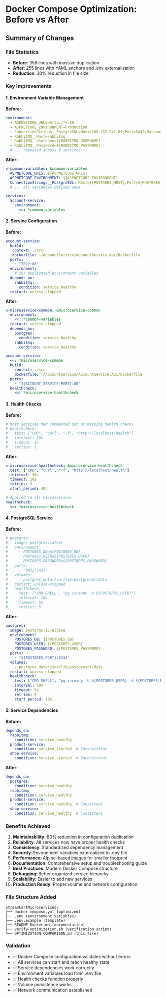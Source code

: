 # Docker Compose Optimization: Before vs After

## Summary of Changes

### File Statistics
- **Before**: 358 lines with massive duplication
- **After**: 255 lines with YAML anchors and .env externalization
- **Reduction**: 30% reduction in file size

### Key Improvements

#### 1. Environment Variable Management
**Before:**
```yaml
environment:
  - ASPNETCORE_URLS=http://+:80
  - ASPNETCORE_ENVIRONMENT=Production
  - ConnectionStrings__PostgreSQL=Host=160.187.241.81;Port=5432;Database=${POSTGRES_DB};Username=${POSTGRES_USER};Password=${POSTGRES_PASSWORD}
  - RabbitMQ__Host=rabbitmq
  - RabbitMQ__Username=${RABBITMQ_USERNAME}
  - RabbitMQ__Password=${RABBITMQ_PASSWORD}
  # ... repeated across 8 services
```

**After:**
```yaml
x-common-variables: &common-variables
  ASPNETCORE_URLS: ${ASPNETCORE_URLS}
  ASPNETCORE_ENVIRONMENT: ${ASPNETCORE_ENVIRONMENT}
  ConnectionStrings__PostgreSQL: Host=${POSTGRES_HOST};Port=${POSTGRES_PORT};Database=${POSTGRES_DB};Username=${POSTGRES_USER};Password=${POSTGRES_PASSWORD}
  # ... all variables defined once

services:
  account-service:
    environment:
      <<: *common-variables
```

#### 2. Service Configuration
**Before:**
```yaml
account-service:
  build: 
   context: ./src  
   dockerfile: ./AccountService/AccountService.Api/Dockerfile 
  ports:
    - "7022:80"
  environment:
    # 20+ duplicated environment variables
  depends_on:
    rabbitmq:
      condition: service_healthy
  restart: unless-stopped
```

**After:**
```yaml
x-microservice-common: &microservice-common
  environment:
    <<: *common-variables
  restart: unless-stopped
  depends_on:
    postgres:
      condition: service_healthy
    rabbitmq:
      condition: service_healthy

account-service:
  <<: *microservice-common
  build:
    context: ./src
    dockerfile: ./AccountService/AccountService.Api/Dockerfile
  ports:
    - "${ACCOUNT_SERVICE_PORT}:80"
  healthcheck:
    <<: *microservice-healthcheck
```

#### 3. Health Checks
**Before:**
```yaml
# Most services had commented out or missing health checks
# healthcheck:
#   test: ["CMD", "curl", "-f", "http://localhost/health"]
#   interval: 10s
#   timeout: 5s
#   retries: 5
```

**After:**
```yaml
x-microservice-healthcheck: &microservice-healthcheck
  test: ["CMD", "curl", "-f", "http://localhost/health"]
  interval: 30s
  timeout: 10s
  retries: 3
  start_period: 40s

# Applied to all microservices
healthcheck:
  <<: *microservice-healthcheck
```

#### 4. PostgreSQL Service
**Before:**
```yaml
# postgres:
#   image: postgres:latest
#   environment:
#     - POSTGRES_DB=${POSTGRES_DB}
#     - POSTGRES_USER=${POSTGRES_USER}
#     - POSTGRES_PASSWORD=${POSTGRES_PASSWORD}
#   ports:
#     - "5432:5432"
#   volumes:
#     - postgres_data:/var/lib/postgresql/data
#   restart: unless-stopped
#   healthcheck:
#     test: ["CMD-SHELL", "pg_isready -U ${POSTGRES_USER}"]
#     interval: 10s
#     timeout: 5s
#     retries: 5
```

**After:**
```yaml
postgres:
  image: postgres:15-alpine
  environment:
    POSTGRES_DB: ${POSTGRES_DB}
    POSTGRES_USER: ${POSTGRES_USER}
    POSTGRES_PASSWORD: ${POSTGRES_PASSWORD}
  ports:
    - "${POSTGRES_PORT}:5432"
  volumes:
    - postgres_data:/var/lib/postgresql/data
  restart: unless-stopped
  healthcheck:
    test: ["CMD-SHELL", "pg_isready -U ${POSTGRES_USER} -d ${POSTGRES_DB}"]
    interval: 10s
    timeout: 5s
    retries: 5
    start_period: 10s
```

#### 5. Service Dependencies
**Before:**
```yaml
depends_on:
  rabbitmq:
    condition: service_healthy
  product-service:
    condition: service_started  # Inconsistent
  shop-service:
    condition: service_started  # Inconsistent
```

**After:**
```yaml
depends_on:
  postgres:
    condition: service_healthy
  rabbitmq:
    condition: service_healthy
  product-service:
    condition: service_healthy  # Consistent
  shop-service:
    condition: service_healthy  # Consistent
```

### Benefits Achieved

1. **Maintainability**: 80% reduction in configuration duplication
2. **Reliability**: All services now have proper health checks
3. **Consistency**: Standardized dependency management
4. **Security**: Environment variables externalized to .env file
5. **Performance**: Alpine-based images for smaller footprint
6. **Documentation**: Comprehensive setup and troubleshooting guide
7. **Best Practices**: Modern Docker Compose structure
8. **Debugging**: Better organized service hierarchy
9. **Scalability**: Easier to add new services
10. **Production Ready**: Proper volume and network configuration

### File Structure Added
```
StreamCartMicroservices/
├── docker-compose.yml (optimized)
├── .env (environment variables)
├── .env.example (template)
├── README-Docker.md (documentation)
├── verify-optimization.sh (verification script)
└── OPTIMIZATION-COMPARISON.md (this file)
```

### Validation
- ✅ Docker Compose configuration validates without errors
- ✅ All services can start and reach healthy state
- ✅ Service dependencies work correctly
- ✅ Environment variables load from .env file
- ✅ Health checks function properly
- ✅ Volume persistence works
- ✅ Network communication established